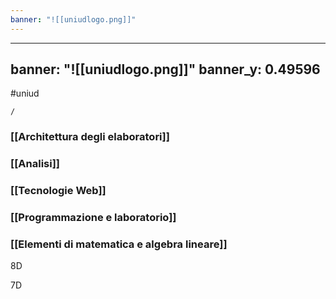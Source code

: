 ```yaml
---
banner: "![[uniudlogo.png]]"
---
```


---
banner: "![[uniudlogo.png]]"
banner_y: 0.49596
---
#uniud



```ActivityHistory
/
```




### [[Architettura degli elaboratori]]
### [[Analisi]]
### [[Tecnologie Web]]
### [[Programmazione e laboratorio]]
### [[Elementi di matematica e algebra lineare]]


8D

7D
